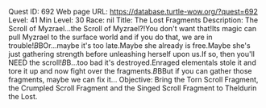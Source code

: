 Quest ID: 692
Web page URL: https://database.turtle-wow.org/?quest=692
Level: 41
Min Level: 30
Race: nil
Title: The Lost Fragments
Description: The Scroll of Myzrael...the Scroll of Myzrael?!You don't want that!Its magic can pull Myzrael to the surface world and if you do that, we are in trouble!$B$BOr...maybe it's too late.Maybe she already is free.Maybe she's just gathering strength before unleashing herself upon us.If so, then you'll NEED the scroll!$B$B...too bad it's destroyed.Enraged elementals stole it and tore it up and now fight over the fragments.$B$BBut if you can gather those fragments, maybe we can fix it...
Objective: Bring the Torn Scroll Fragment, the Crumpled Scroll Fragment and the Singed Scroll Fragment to Theldurin the Lost.
